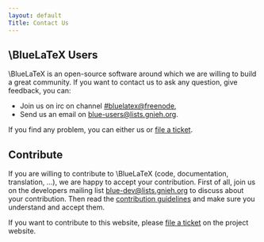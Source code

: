 ```yaml
---
layout: default
Title: Contact Us
---
```


\BlueLaTeX Users
----------------

\BlueLaTeX is an open-source software around which we are willing to build a great community.
If you want to contact us to ask any question, give feedback, you can:

 - Join us on irc on channel [#bluelatex@freenode](https://kiwiirc.com/client/irc.freenode.net/bluelatex),
 - Send us an email on blue-users@lists.gnieh.org.

If you find any problem, you can either us or [file a ticket](https://github.com/gnieh/bluelatex/issues/new).

Contribute
----------

If you are willing to contribute to \BlueLaTeX (code, documentation, translation, ...), we are happy to accept your contribution.
First of all, join us on the developers mailing list blue-dev@lists.gnieh.org to discuss about your contribution.
Then read the [contribution guidelines](https://github.com/gnieh/bluelatex/blob/master/CONTRIBUTING.md) and make sure you understand and accept them.

If you want to contribute to this website, please [file a ticket](https://github.com/gnieh/bluelatex-website/issues/new) on the project website.
